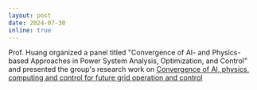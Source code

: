 ```yaml
---
layout: post
date: 2024-07-30 
inline: true
---
```


Prof. Huang organized a panel titled "Convergence of AI- and Physics-based Approaches in Power System Analysis, Optimization, and Control" and presented the group's research work on [Convergence of AI, physics, computing and control for future grid operation and control](https://drive.google.com/file/d/17g06ghwfq4EthOmxiktPSh8L1wlU0Bve/view?usp=drive_link)